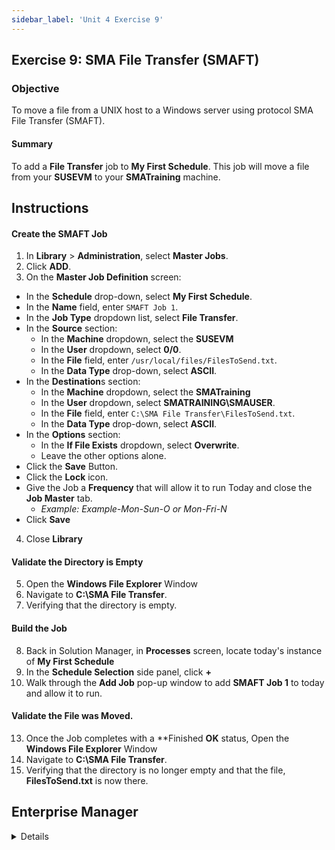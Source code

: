```yaml
---
sidebar_label: 'Unit 4 Exercise 9'
---
```


## Exercise 9: SMA File Transfer (SMAFT)

### Objective

To move a file from a UNIX host to a Windows server using protocol SMA File Transfer (SMAFT).

#### Summary

To add a **File Transfer** job to **My First Schedule**. This job will move a file from your **SUSEVM** to your **SMATraining** machine.

## Instructions

#### Create the SMAFT Job

1.  In **Library** > **Administration**, select **Master Jobs**.
2.  Click **ADD**.
3.  On the **Master Job Definition** screen:
* In the **Schedule** drop-down, select **My First Schedule**.
* In the **Name** field, enter ```SMAFT Job 1```.
* In the **Job Type** dropdown list, select **File Transfer**.
* In the **Source** section:
  * In the **Machine** dropdown, select the **SUSEVM**
  * In the **User** dropdown, select **0/0**.
  * In the **File** field, enter ```/usr/local/files/FilesToSend.txt```.
  * In the **Data Type** drop-down, select **ASCII**.
* In the **Destination**s section:
  * In the **Machine** dropdown, select the **SMATraining**
  * In the **User** dropdown, select **SMATRAINING\SMAUSER**.
  * In the **File** field, enter ```C:\SMA File Transfer\FilesToSend.txt```.
  * In the **Data Type** drop-down, select **ASCII**.
* In the **Options** section:
  * In the **If File Exists** dropdown, select **Overwrite**.
  * Leave the other options alone.
* Click the **Save** Button.
* Click the **Lock** icon.
* Give the Job a **Frequency** that will allow it to run Today and close the **Job Master** tab.
  * _Example: Example-Mon-Sun-O or Mon-Fri-N_
* Click **Save**
4.  Close **Library**

#### Validate the Directory is Empty

5.  Open the **Windows File Explorer** Window
6.  Navigate to **C:\SMA File Transfer**.
7.  Verifying that the directory is empty.

#### Build the Job
8.  Back in Solution Manager, in **Processes** screen, locate today's instance of **My First Schedule**
9. In the **Schedule Selection** side panel, click **+**
10. Walk through the **Add Job** pop-up window to add **SMAFT Job 1** to today and allow it to run. 

#### Validate the File was Moved.
13. Once the Job completes with a **Finished **OK** status, Open the **Windows File Explorer** Window
14. Navigate to **C:\SMA File Transfer**.
15. Verifying that the directory is no longer empty and that the file, **FilesToSend.txt** is now there.



## Enterprise Manager

<details>

### Instructions

:::tip [Walkthrough Video - Unit 4 Exercise 9](../static/videobasic/U4E9.mp4)
:::

1.  Under the **Administration** topic, Double-Click on **Job Master**. 
2.  In the **Schedule** drop-down list, select **My First Schedule**.
3.  Click the **Add** button on the **Job Master** toolbar. 
4.  In the **Name** field, enter **SMAFT Job 1**.
5.  In the **Job Type** drop-down list, select **File Transfer**.
6.  In the **Source Information Machine** drop-down list, select the ```UNIX``` machine you created earlier in this class to specify where the file is coming from. 
7.  In the **Source Information User** drop-down list, select ```0/0``` to specify who the sending machine will impersonate.
8.  In the **Source Information File** field, enter the following for the path and file name to Transfer:
```
/usr/local/files/FilesToSend.txt
```
9.  In the **Destination Information Machine** drop-down list, select the ```SMATraining``` machine to specify where the file is going to. 
10.  In the **Destination Information User** drop-down list, select ```SMATRAINING\SMAUSER``` to specify who the sending machine will impersonate.
11.  In the **Destination Information File** field, enter the following for the path and file name to Transfer: 
```
C:\SMA File Transfer\FilesToSend.txt
``` 
12.  Click the **Options** Tab.
13.  In the **Source Data Type** drop-down list, select **ASCII**.
14.  In the **Destination Data Type** drop-down list, select **ASCII**.
15.  In the **If File Exists** drop-down list, select **Overwrite**.
16.  Leave the **Maximum Transfer Rate**, **Compression**, and **Encryption** alone.
17.  Click the **Save** Button.
18.  Give the Job a **Frequency** that will allow it to run Today and close the **Job Master** tab.
19.  Open the **Windows File Explorer** and check the ```C:\SMA File Transfer``` folder on the OpCon server verifying that it is **empty**.
20.  In an **Operations View** Add this Job to today’s Schedule allowing it to run Released.
21.  Once the Job finishes **OK**, verify that the ```FilesToSend.txt``` is now in the ```C:\SMA File Transfer``` folder.

</details>
